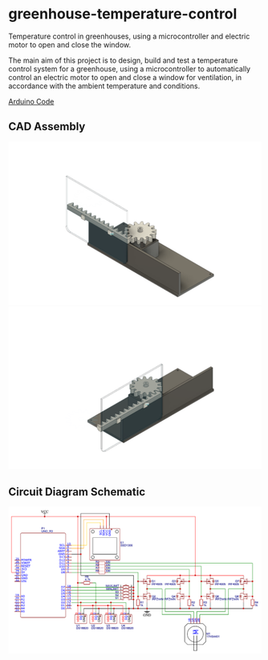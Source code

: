 # greenhouse-temperature-control
Temperature control in greenhouses, using a microcontroller and electric motor to open and close the window.

The main aim of this project is to design, build and test a temperature control system for a greenhouse, using a microcontroller to automatically control an electric motor to open and close a window for ventilation, in accordance with the ambient temperature and conditions.

[Arduino Code](https://github.com/jerielsr/greenhouse-temperature-control/blob/main/Greenhouse_Temperature_Control.ino)

## CAD Assembly
![CAD Assembly 2](https://github.com/jerielsr/greenhouse-temperature-control/blob/main/CAD%20Assembly%202.png?raw=true)
![CAD Assembly](https://github.com/jerielsr/greenhouse-temperature-control/blob/main/CAD%20Assembly.png?raw=true)

## Circuit Diagram Schematic
![CAD Assembly 2](https://github.com/jerielsr/greenhouse-temperature-control/blob/main/Schematic_Circuit%20Diagram_2021-03-26.png?raw=true)
